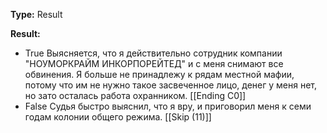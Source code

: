 **Type:** Result

**Result:**
- True
	Выясняется, что я действительно сотрудник компании "НОУМОРКРАЙМ ИНКОРПОРЕЙТЕД" и с меня снимают все обвинения. Я больше не принадлежу к рядам местной мафии, потому что им не нужно такое засвеченное лицо, денег у меня нет, но зато осталась работа охранником.
	[[Ending C0]]
- False
	Судья быстро выяснил, что я вру, и приговорил меня к семи годам колонии общего режима.
	[[Skip (11)]]